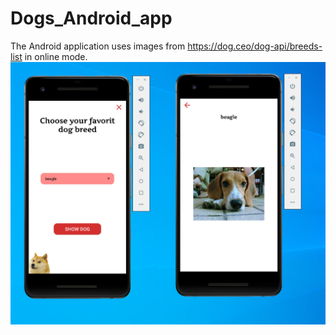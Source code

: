 # Dogs_Android_app
The Android application uses images from https://dog.ceo/dog-api/breeds-list in online mode.
![Screenshot](https://github.com/Lara-GH/Dogs_Android_app/blob/master/dogs.png)
